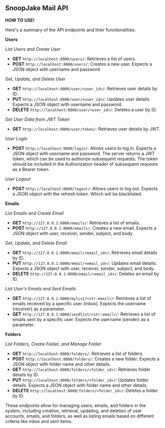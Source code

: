 **SnoopJake Mail API**
---

**HOW TO USE!**

Here's a summary of the API endpoints and their functionalities:

**Users**

*List Users and Create User*
- **GET** `http://localhost:8000/users/`: Retrieves a list of users.
- **POST** `http://localhost:8000/users/`: Creates a new user. Expects a JSON object with username and password.

*Get, Update, and Delete User*
- **GET** `http://localhost:8000/user/<user_id>/`: Retrieves user details by ID.
- **PUT** `http://localhost:8000/user/<user_id>/`: Updates user details. Expects a JSON object with username and password.
- **DELETE** `http://localhost:8000/user/<user_id>/`: Deletes a user by ID.

*Get User Data from JWT Token*
- **GET** `http://localhost:8000/user/token/`: Retrieves user details by JWT.

*User Login*
- **POST** `http://localhost:8000/login/`: Allows users to log in. Expects a JSON object with username and password. The server returns a JWT token, which can be used to authorize subsequent requests. The token should be included in the Authorization header of subsequent requests as a Bearer token.

*User Logout*
- **POST** `http://localhost:8000/logout/`: Allows users to log out. Expects a JSON object with the refresh token. Which will be blacklisted.

**Emails**

*List Emails and Create Email*
- **GET** `http://127.0.0.1:8000/emails/`: Retrieves a list of emails.
- **POST** `http://127.0.0.1:8000/emails/`: Creates a new email. Expects a JSON object with user, receiver, sender, subject, and body.

*Get, Update, and Delete Email*
- **GET** `http://127.0.0.1:8000/email/<email_id>/`: Retrieves email details by ID.
- **PUT** `http://127.0.0.1:8000/email/<email_id>/`: Updates email details. Expects a JSON object with user, receiver, sender, subject, and body.
- **DELETE** `http://127.0.0.1:8000/email/<email_id>/`: Deletes an email by ID.

*List User's Emails and Sent Emails*
- **GET** `http://127.0.0.1:8000/mylist/<str:email>/`: Retrieves a list of emails received by a specific user (inbox). Expects the username (receiver) as a parameter.
- **GET** `http://127.0.0.1:8000/sendlist/<str:email>/`: Retrieves a list of emails sent by a specific user. Expects the username (sender) as a parameter.

**Folders**

*List Folders, Create Folder, and Manage Folder*
- **GET** `http://localhost:8000/folders/`: Retrieves a list of folders.
- **POST** `http://localhost:8000/folders/`: Creates a new folder. Expects a JSON object with folder name and other details.
- **GET** `http://localhost:8000/folders/<folder_id>/`: Retrieves folder details by ID.
- **PUT** `http://localhost:8000/folders/<folder_id>/`: Updates folder details. Expects a JSON object with folder name and other details.
- **DELETE** `http://localhost:8000/folders/<folder_id>/`: Deletes a folder by ID.

These endpoints allow for managing users, emails, and folders in the system, including creation, retrieval, updating, and deletion of user accounts, emails, and folders, as well as listing emails based on different criteria like inbox and sent items.
